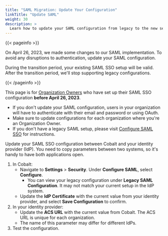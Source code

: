 ```yaml
---
title: "SAML Migration: Update Your Configuration"
linkTitle: "Update SAML"
weight: 30
description: >
  Learn how to update your SAML configuration from legacy to the new setup.
---
```


{{< pageinfo >}}
<p>On April 26, 2023, we made some changes to our SAML implementation. To avoid any disruptions to authentication, update your SAML configuration.</p><p>During the transition period, your existing SAML SSO setup will be valid. After the transition period, we'll stop supporting legacy configurations.</p>
{{< /pageinfo >}}

This page is for [Organization Owners](/getting-started/glossary/#organization-owner) who have set up their SAML SSO configuration **before April 26, 2023**.

- If you don't update your SAML configuration, users in your organization will have to authenticate with their email and password or using OAuth.
- Make sure to update configurations for each organization where you're an Organization Owner.
- If you don't have a legacy SAML setup, please visit [Configure SAML SSO](/platform-deep-dive/collaboration/organization/organization-settings/saml-sso/) for instructions.

Update your SAML SSO configuration between Cobalt and your identity provider (IdP). You need to copy parameters between two systems, so it's handy to have both applications open.

1. In Cobalt:
    - Navigate to **Settings** > **Security**. Under **Configure SAML**, select **Configure**.
      - You can view your legacy configuration under **Legacy SAML Configuration**. It may not match your current setup in the IdP system.
    - Update the **IdP Certificate** with the current value from your identity provider, and select **Save Configuration** to confirm.
1. In your identity provider:
    - Update the **ACS URL** with the current value from Cobalt. The ACS URL is unique for each organization.
    - The name of this parameter may differ for different IdPs.
1. Test the configuration.

